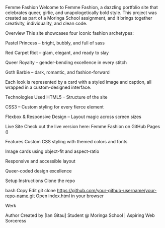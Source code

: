Femme Fashion
Welcome to Femme Fashion, a dazzling portfolio site that celebrates queer, girlie, and unapologetically bold style. This project was created as part of a Moringa School assignment, and it brings together creativity, individuality, and clean code.

Overview
This site showcases four iconic fashion archetypes:

Pastel Princess – bright, bubbly, and full of sass

Red Carpet Riot – glam, elegant, and ready to slay

Queer Royalty – gender-bending excellence in every stitch

Goth Barbie – dark, romantic, and fashion-forward

Each look is represented by a card with a styled image and caption, all wrapped in a custom-designed interface.

Technologies Used
HTML5 – Structure of the site

CSS3 – Custom styling for every fierce element

Flexbox & Responsive Design – Layout magic across screen sizes

Live Site
Check out the live version here:
Femme Fashion on GitHub Pages
()

Features
Custom CSS styling with themed colors and fonts

Image cards using object-fit and aspect-ratio

Responsive and accessible layout

Queer-coded design excellence 

Setup Instructions
Clone the repo

bash
Copy
Edit
git clone https://github.com/your-github-username/your-repo-name.git
Open index.html in your browser

Werk 

Author
Created by [Ian Gitau]
Student @ Moringa School | Aspiring Web Sorceress 

